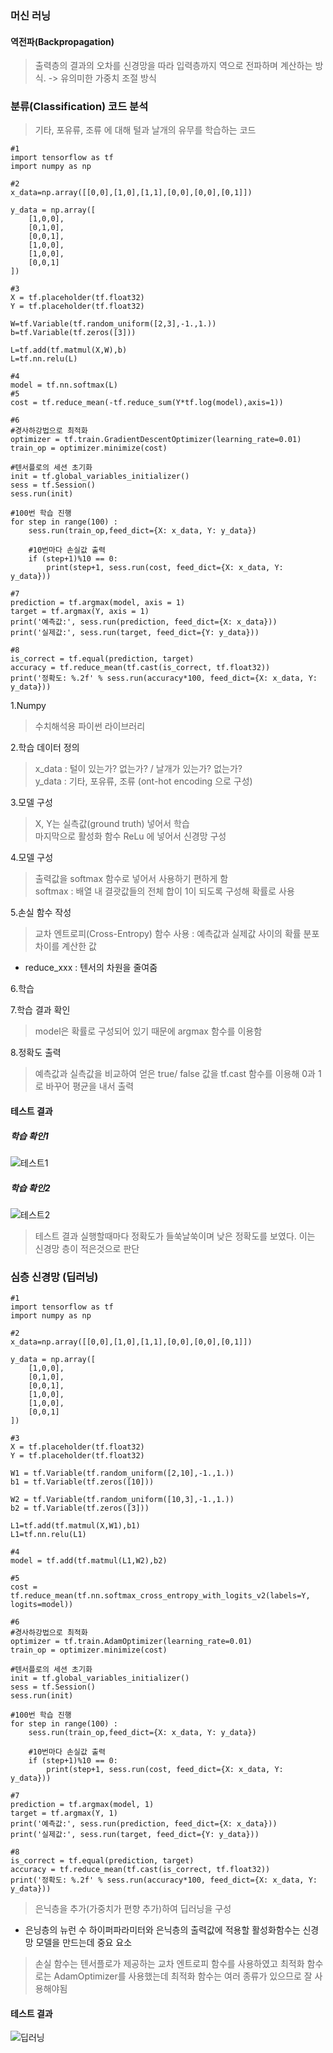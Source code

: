 ### 머신 러닝

#### 역전파(Backpropagation)  
>출력층의 결과의 오차를 신경망을 따라 입력층까지 역으로 전파하며 계산하는 방식. -> 유의미한 가중치 조절 방식

### 분류(Classification) 코드 분석
>기타, 포유류, 조류 에 대해 털과 날개의 유무를 학습하는 코드

```
#1
import tensorflow as tf
import numpy as np

#2
x_data=np.array([[0,0],[1,0],[1,1],[0,0],[0,0],[0,1]])

y_data = np.array([
    [1,0,0],
    [0,1,0],
    [0,0,1],
    [1,0,0],
    [1,0,0],
    [0,0,1]
])

#3
X = tf.placeholder(tf.float32)
Y = tf.placeholder(tf.float32)

W=tf.Variable(tf.random_uniform([2,3],-1.,1.))
b=tf.Variable(tf.zeros([3]))

L=tf.add(tf.matmul(X,W),b)
L=tf.nn.relu(L)

#4
model = tf.nn.softmax(L)
#5
cost = tf.reduce_mean(-tf.reduce_sum(Y*tf.log(model),axis=1))

#6
#경사하강법으로 최적화
optimizer = tf.train.GradientDescentOptimizer(learning_rate=0.01)
train_op = optimizer.minimize(cost)

#텐서플로의 세션 초기화
init = tf.global_variables_initializer()
sess = tf.Session()
sess.run(init)

#100번 학습 진행
for step in range(100) :
    sess.run(train_op,feed_dict={X: x_data, Y: y_data})
    
    #10번마다 손실값 출력
    if (step+1)%10 == 0:
        print(step+1, sess.run(cost, feed_dict={X: x_data, Y: y_data}))
        
#7
prediction = tf.argmax(model, axis = 1)
target = tf.argmax(Y, axis = 1)
print('예측값:', sess.run(prediction, feed_dict={X: x_data}))
print('실제값:', sess.run(target, feed_dict={Y: y_data}))

#8
is_correct = tf.equal(prediction, target)
accuracy = tf.reduce_mean(tf.cast(is_correct, tf.float32))
print('정확도: %.2f' % sess.run(accuracy*100, feed_dict={X: x_data, Y: y_data}))

```

1.Numpy
>수치해석용 파이썬 라이브러리  
  
2.학습 데이터 정의
>x_data : 털이 있는가? 없는가? / 날개가 있는가? 없는가?  
y_data : 기타, 포유류, 조류 (ont-hot encoding 으로 구성)  
  
3.모델 구성
> X, Y는 실측값(ground truth) 넣어서 학습  
> 마지막으로 활성화 함수 ReLu 에 넣어서 신경망 구성  
  
4.모델 구성
>출력값을 softmax 함수로 넣어서 사용하기 편하게 함  
softmax : 배열 내 결괏값들의 전체 합이 1이 되도록 구성해 확률로 사용  
  
5.손실 함수 작성
>교차 엔트로피(Cross-Entropy) 함수 사용 : 예측값과 실제값 사이의 확률 분포 차이를 계산한 값  
* reduce_xxx : 텐서의 차원을 줄여줌  
  
6.학습  
  
7.학습 결과 확인
>model은 확률로 구성되어 있기 때문에 argmax 함수를 이용함     

8.정확도 출력
>예측값과 실측값을 비교하여 얻은 true/ false 값을 tf.cast 함수를 이용해 0과 1로 바꾸어 평균을 내서 출력


#### 테스트 결과
##### 학습 확인1
![테스트1](../Image/B_MLB1.PNG)
##### 학습 확인2
![테스트2](../Image/B_MLB2.PNG)

>테스트 결과 실행할때마다 정확도가 들쑥날쑥이며 낮은 정확도를 보였다. 이는 신경망 층이 적은것으로 판단  
  


### 심층 신경망 (딥러닝)

```
#1
import tensorflow as tf
import numpy as np

#2
x_data=np.array([[0,0],[1,0],[1,1],[0,0],[0,0],[0,1]])

y_data = np.array([
    [1,0,0],
    [0,1,0],
    [0,0,1],
    [1,0,0],
    [1,0,0],
    [0,0,1]
])

#3
X = tf.placeholder(tf.float32)
Y = tf.placeholder(tf.float32)

W1 = tf.Variable(tf.random_uniform([2,10],-1.,1.))
b1 = tf.Variable(tf.zeros([10]))

W2 = tf.Variable(tf.random_uniform([10,3],-1.,1.))
b2 = tf.Variable(tf.zeros([3]))

L1=tf.add(tf.matmul(X,W1),b1)
L1=tf.nn.relu(L1)

#4
model = tf.add(tf.matmul(L1,W2),b2)

#5
cost = tf.reduce_mean(tf.nn.softmax_cross_entropy_with_logits_v2(labels=Y, logits=model))

#6
#경사하강법으로 최적화
optimizer = tf.train.AdamOptimizer(learning_rate=0.01)
train_op = optimizer.minimize(cost)

#텐서플로의 세션 초기화
init = tf.global_variables_initializer()
sess = tf.Session()
sess.run(init)

#100번 학습 진행
for step in range(100) :
    sess.run(train_op,feed_dict={X: x_data, Y: y_data})
    
    #10번마다 손실값 출력
    if (step+1)%10 == 0:
        print(step+1, sess.run(cost, feed_dict={X: x_data, Y: y_data}))
        
#7
prediction = tf.argmax(model, 1)
target = tf.argmax(Y, 1)
print('예측값:', sess.run(prediction, feed_dict={X: x_data}))
print('실제값:', sess.run(target, feed_dict={Y: y_data}))

#8
is_correct = tf.equal(prediction, target)
accuracy = tf.reduce_mean(tf.cast(is_correct, tf.float32))
print('정확도: %.2f' % sess.run(accuracy*100, feed_dict={X: x_data, Y: y_data}))
```

>은닉층을 추가(가중치가 편향 추가)하여 딥러닝을 구성  
* 은닝층의 뉴런 수 하이퍼파라미터와 은닉층의 출력값에 적용할 활성화함수는 신경망 모델을 만드는데 중요 요소

>손실 함수는 텐서플로가 제공하는 교차 엔트로피 함수를 사용하였고 최적화 함수로는 AdamOptimizer를 사용했는데 최적화 함수는 여러 종류가 있으므로 잘 사용해야됨  

#### 테스트 결과
![딥러닝](../Image/B_MLB3.PNG)
